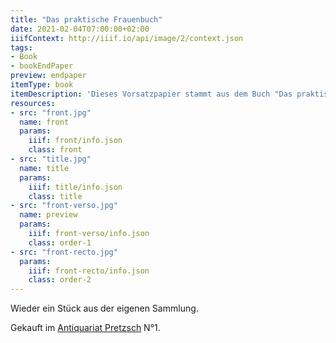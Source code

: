 ```yaml
---
title: "Das praktische Frauenbuch"
date: 2021-02-04T07:00:00+02:00
iiifContext: http://iiif.io/api/image/2/context.json
tags:
- Book
- bookEndPaper
preview: endpaper
itemType: book
itemDescription: 'Dieses Vorsatzpapier stammt aus dem Buch "Das praktische Frauenbuch", von Wilhelm Möller, erschienen 1901 im Verlag von Wilhelm Möller, Berlin. <a class="worldcat" href="http://www.worldcat.org/oclc/249946401">&nbsp;</a>'
resources:
- src: "front.jpg"
  name: front
  params:
    iiif: front/info.json
    class: front
- src: "title.jpg"
  name: title
  params:
    iiif: title/info.json
    class: title
- src: "front-verso.jpg"
  name: preview
  params:
    iiif: front-verso/info.json
    class: order-1
- src: "front-recto.jpg"
  params:
    iiif: front-recto/info.json
    class: order-2
---
```

Wieder ein Stück aus der eigenen Sammlung.
<!--more-->
Gekauft im [Antiquariat Pretzsch](https://antiquariat-pretzsch.de/) N°1.
